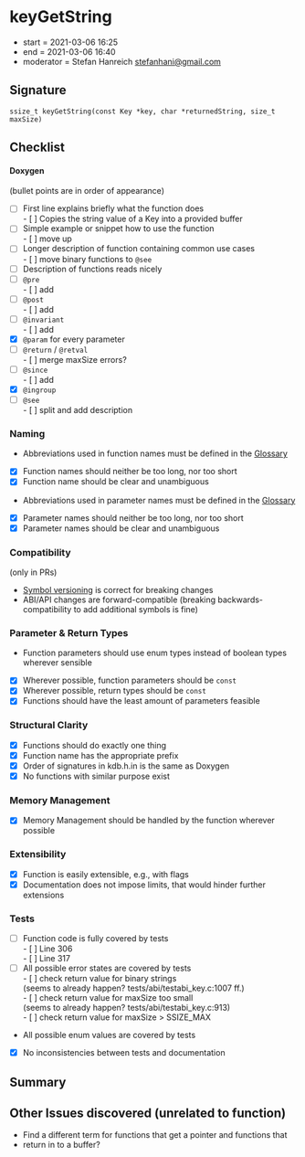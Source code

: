 # keyGetString

- start = 2021-03-06 16:25
- end = 2021-03-06 16:40
- moderator = Stefan Hanreich <stefanhani@gmail.com>

## Signature

`ssize_t keyGetString(const Key *key, char *returnedString, size_t maxSize)`

## Checklist

#### Doxygen

(bullet points are in order of appearance)

- [ ] First line explains briefly what the function does  
       - [ ] Copies the string value of a Key into a provided buffer
- [ ] Simple example or snippet how to use the function  
       - [ ] move up
- [ ] Longer description of function containing common use cases  
       - [ ] move binary functions to `@see`
- [ ] Description of functions reads nicely
- [ ] `@pre`  
       - [ ] add
- [ ] `@post`  
       - [ ] add
- [ ] `@invariant`  
       - [ ] add
- [x] `@param` for every parameter
- [ ] `@return` / `@retval`  
       - [ ] merge maxSize errors?
- [ ] `@since`  
       - [ ] add
- [x] `@ingroup`
- [ ] `@see`  
       - [ ] split and add description

### Naming

- Abbreviations used in function names must be defined in the
  [Glossary](/doc/help/elektra-glossary.md)
- [x] Function names should neither be too long, nor too short
- [x] Function name should be clear and unambiguous
- Abbreviations used in parameter names must be defined in the
  [Glossary](/doc/help/elektra-glossary.md)
- [x] Parameter names should neither be too long, nor too short
- [x] Parameter names should be clear and unambiguous

### Compatibility

(only in PRs)

- [Symbol versioning](/doc/dev/symbol-versioning.md)
  is correct for breaking changes
- ABI/API changes are forward-compatible (breaking backwards-compatibility
  to add additional symbols is fine)

### Parameter & Return Types

- Function parameters should use enum types instead of boolean types
  wherever sensible
- [x] Wherever possible, function parameters should be `const`
- [x] Wherever possible, return types should be `const`
- [x] Functions should have the least amount of parameters feasible

### Structural Clarity

- [x] Functions should do exactly one thing
- [x] Function name has the appropriate prefix
- [x] Order of signatures in kdb.h.in is the same as Doxygen
- [x] No functions with similar purpose exist

### Memory Management

- [x] Memory Management should be handled by the function wherever possible

### Extensibility

- [x] Function is easily extensible, e.g., with flags
- [x] Documentation does not impose limits, that would hinder further extensions

### Tests

- [ ] Function code is fully covered by tests  
       - [ ] Line 306  
       - [ ] Line 317
- [ ] All possible error states are covered by tests  
       - [ ] check return value for binary strings  
       (seems to already happen? tests/abi/testabi_key.c:1007 ff.)  
       - [ ] check return value for maxSize too small  
       (seems to already happen? tests/abi/testabi_key.c:913)  
       - [ ] check return value for maxSize > SSIZE_MAX
- All possible enum values are covered by tests
- [x] No inconsistencies between tests and documentation

## Summary

## Other Issues discovered (unrelated to function)

- Find a different term for functions that get a pointer and functions that
- return in to a buffer?
